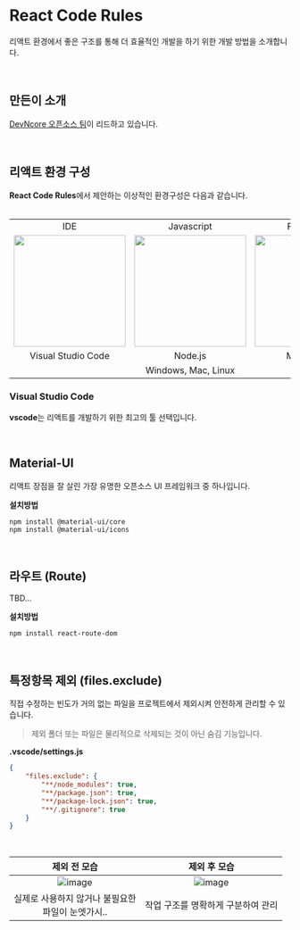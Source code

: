# React Code Rules
리액트 환경에서 좋은 구조를 통해 더 효율적인 개발을 하기 위한 개발 방법을 소개합니다.

<br/>

## 만든이 소개
[DevNcore 오픈소스 팀](https://github.com/devncore/devncore)이 리드하고 있습니다.

<br>

## 리액트 환경 구성
**React Code Rules**에서 제안하는 이상적인 환경구성은 다음과 같습니다.  
<br/>

<table>
    <tr align="center">
        <td>IDE</td> 
        <td>Javascript</td> 
        <td>Framework</td> 
    </tr>
    <tr align="center">
        <td><img src="https://user-images.githubusercontent.com/52397976/133613056-76f54e00-4228-4147-b185-75d634726fc2.png" width="200" height="200" /></td> 
        <td><img src="https://user-images.githubusercontent.com/52397976/133796360-b2e424e8-b1bd-41be-ac0a-b06a898217ee.png" width="200" height="200" /></td> 
        <td><img src="https://user-images.githubusercontent.com/52397976/133796616-1cb0301f-7ec6-481f-8844-dd3ca1957fe2.png" width="200" height="200" /></td> 
    </tr>
    <tr align="center">
        <td>Visual Studio Code</td> 
        <td>Node.js</td> 
        <td>Material-UI</td> 
    </tr>
    <tr align="center">
        <td colspan="3">Windows, Mac, Linux</td> 
    </tr>
</table>

### Visual Studio Code
**vscode**는 리액트를 개발하기 위한 최고의 툴 선택입니다.

<br />

## Material-UI
리액트 장점을 잘 살린 가장 유명한 오픈소스 UI 프레임워크 중 하나입니다.

**설치방법**
```
npm install @material-ui/core
npm install @material-ui/icons
```

<br/>

## 라우트 (Route)
TBD...

**설치방법**
```
npm install react-route-dom
```
<br/> 

## 특정항목 제외 (files.exclude)
직접 수정하는 빈도가 거의 없는 파일을 프로젝트에서 제외시켜 안전하게 관리할 수 있습니다.
> 제외 폴더 또는 파일은 물리적으로 삭제되는 것이 아닌 숨김 기능입니다.

**.vscode/settings.js**

```json
{
    "files.exclude": {
        "**/node_modules": true,
        "**/package.json": true,
        "**/package-lock.json": true,
        "**/.gitignore": true
    }
}
```

<br />

| 제외 전 모습 | 제외 후 모습 |
|:---:|:---:|
| ![image](https://user-images.githubusercontent.com/52397976/133618108-b4e42ead-b52a-4125-bbaf-d407f9c45da3.png) | ![image](https://user-images.githubusercontent.com/52397976/133618228-ace140bb-362f-4d1c-8bad-65b7452060a1.png) |
| 실제로 사용하지 않거나 불필요한 <br />파일이 눈엣가시.. | 작업 구조를 명확하게 구분하여 관리 |
